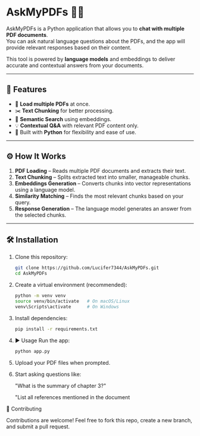# AskMyPDFs 📄💬  

AskMyPDFs is a Python application that allows you to **chat with multiple PDF documents**.  
You can ask natural language questions about the PDFs, and the app will provide relevant responses based on their content.  

This tool is powered by **language models** and embeddings to deliver accurate and contextual answers from your documents.  

---

## 🚀 Features
- 📂 **Load multiple PDFs** at once.  
- ✂️ **Text Chunking** for better processing.  
- 🧠 **Semantic Search** using embeddings.  
- 💡 **Contextual Q&A** with relevant PDF content only.  
- 🐍 Built with **Python** for flexibility and ease of use.  

---

## ⚙️ How It Works
1. **PDF Loading** – Reads multiple PDF documents and extracts their text.  
2. **Text Chunking** – Splits extracted text into smaller, manageable chunks.  
3. **Embeddings Generation** – Converts chunks into vector representations using a language model.  
4. **Similarity Matching** – Finds the most relevant chunks based on your query.  
5. **Response Generation** – The language model generates an answer from the selected chunks.  

---

## 🛠️ Installation

1. Clone this repository:  
   ```bash
   git clone https://github.com/Lucifer7344/AskMyPDFs.git
   cd AskMyPDFs

2. Create a virtual environment (recommended):
   ```bash
   python -m venv venv
   source venv/bin/activate   # On macOS/Linux
   venv\Scripts\activate      # On Windows

4. Install dependencies:
   ```bash
   pip install -r requirements.txt


1. ▶️ Usage Run the app:
    ```bash
   python app.py

2. Upload your PDF files when prompted.

3. Start asking questions like:

   "What is the summary of chapter 3?"

   "List all references mentioned in the document


🤝 Contributing

   Contributions are welcome! Feel free to fork this repo, create a new branch, and submit a pull request.

